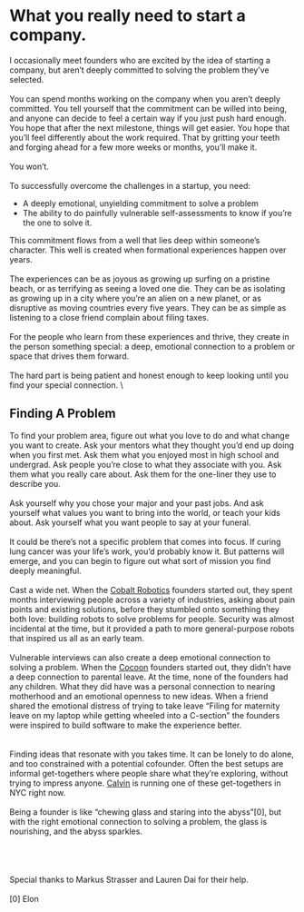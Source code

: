 # What you really need to start a company.

I occasionally meet founders who are excited by the idea of starting a company, but aren’t deeply committed to solving the problem they’ve selected.
\
\
You can spend months working on the company when you aren’t deeply committed. You tell yourself that the commitment can be willed into being, and anyone can decide to feel a certain way if you just push hard enough. You hope that after the next milestone, things will get easier. You hope that you’ll feel differently about the work required. That by gritting your teeth and forging ahead for a few more weeks or months, you’ll make it.
\
\
You won’t.
\
\
To successfully overcome the challenges in a startup, you need\:
  - A deeply emotional, unyielding commitment to solve a problem
  - The ability to do painfully vulnerable self-assessments to know if you’re the one to solve it.

This commitment flows from a well that lies deep within someone’s character. This well is created when formational experiences happen over years.
\
\
The experiences can be as joyous as growing up surfing on a pristine beach, or as terrifying as seeing a loved one die. They can be as isolating as growing up in a city where you’re an alien on a new planet, or as disruptive as moving countries every five years. They can be as simple as listening to a close friend complain about filing taxes.
\
\
For the people who learn from these experiences and thrive, they create in the person something special: a deep, emotional connection to a problem or space that drives them forward.
\
\
The hard part is being patient and honest enough to keep looking until you find your special connection.
\

## Finding A Problem
To find your problem area, figure out what you love to do and what change you want to create. Ask your mentors what they thought you’d end up doing when you first met. Ask them what you enjoyed most in high school and undergrad. Ask people you’re close to what they associate with you. Ask them what you really care about. Ask them for the one-liner they use to describe you.
\
\
Ask yourself why you chose your major and your past jobs. And ask yourself what values you want to bring into the world, or teach your kids about. Ask yourself what you want people to say at your funeral.
\
\
It could be there’s not a specific problem that comes into focus. If curing lung cancer was your life’s work, you’d probably know it. But patterns will emerge, and you can begin to figure out what sort of mission you find deeply meaningful.
\
\
Cast a wide net. When the [Cobalt Robotics](https://www.linkedin.com/company/cobaltrobotics/) founders started out, they spent months interviewing people across a variety of industries, asking about pain points and existing solutions, before they stumbled onto something they both love: building robots to solve problems for people. Security was almost incidental at the time, but it provided a path to more general-purpose robots that inspired us all as an early team.
\
\
Vulnerable interviews can also create a deep emotional connection to solving a problem. When the [Cocoon](https://www.linkedin.com/company/meetcocoon/)  founders started out, they didn’t have a deep connection to parental leave. At the time, none of the founders had any children. What they did have was a personal connection to nearing motherhood and an emotional openness to new ideas. When a friend shared the emotional distress of trying to take leave “Filing for maternity leave on my laptop while getting wheeled into a C-section” the founders were inspired to build software to make the experience better.   
\
\
Finding ideas that resonate with you takes time. It can be lonely to do alone, and too constrained with a potential cofounder. Often the best setups are informal get-togethers where people share what they’re exploring, without trying to impress anyone. [Calvin](https://www.linkedin.com/in/calvinfo/) is running one of these get-togethers in NYC right now.
\
\
Being a founder is like “chewing glass and staring into the abyss”[0], but with the right emotional connection to solving a problem, the glass is nourishing, and the abyss sparkles.
\
\
\
\
\
Special thanks to Markus Strasser and Lauren Dai for their help.
\
\
[0] Elon




